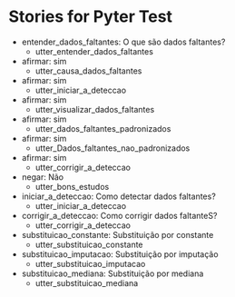 # Stories for Pyter Test

* entender_dados_faltantes: O que são dados faltantes?
  * utter_entender_dados_faltantes
* afirmar: sim
  * utter_causa_dados_faltantes
* afirmar: sim
  * utter_iniciar_a_deteccao
* afirmar: sim
  * utter_visualizar_dados_faltantes
* afirmar: sim
  * utter_dados_faltantes_padronizados
* afirmar: sim
  * utter_Dados_faltantes_nao_padronizados
* afirmar: sim
  * utter_corrigir_a_deteccao
* negar: Não
  * utter_bons_estudos
* iniciar_a_deteccao: Como detectar dados faltantes?
  * utter_iniciar_a_deteccao
* corrigir_a_deteccao: Como corrigir dados faltanteS?
  * utter_corrigir_a_deteccao
* substituicao_constante: Substituição por constante
  * utter_substituicao_constante
* substituicao_imputacao: Substituição por imputação
  * utter_substituicao_imputacao
* substituicao_mediana: Substituição por mediana
  * utter_substituicao_mediana
